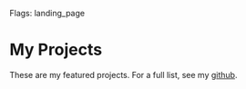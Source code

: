 Flags: landing_page

# My Projects

These are my featured projects. For a full list, see my [github](http://github.com/jmervine).
